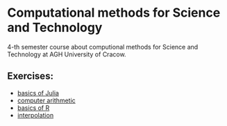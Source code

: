 # Computational methods for Science and Technology 

4-th semester course about computional methods for Science and Technology at AGH University of Cracow. 

## Exercises: 
- [basics of Julia](https://github.com/maciejmakowski2003/Computational-Methods-for-Science-and-Technology/tree/main/lab1)
- [computer arithmetic](https://github.com/maciejmakowski2003/Computational-Methods-for-Science-and-Technology/tree/main/lab2)
- [basics of R](https://github.com/maciejmakowski2003/Computational-Methods-for-Science-and-Technology/tree/main/lab3)
- [interpolation](https://github.com/maciejmakowski2003/Computational-Methods-for-Science-and-Technology/tree/main/lab4)